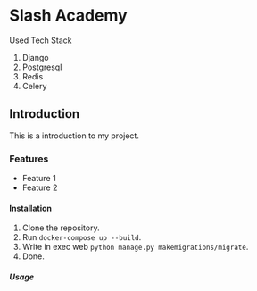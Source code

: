 # Slash Academy

Used Tech Stack

1. Django
2. Postgresql
3. Redis
4. Celery

## Introduction

This is a introduction to my project.

### Features

- Feature 1
- Feature 2

#### Installation

1. Clone the repository.
2. Run `docker-compose up --build`.
3. Write in exec web `python manage.py makemigrations/migrate`.
4. Done.

##### Usage
